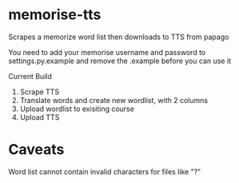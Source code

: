 # memorise-tts
Scrapes a memorize word list then downloads to TTS from papago

You need to add your memorise username and password to settings.py.example and remove the .example before you can use it 

Current Build
1. Scrape TTS
2. Translate words and create new wordlist, with 2 columns
3. Upload wordlist to exisiting course
4. Upload TTS




# Caveats
Word list cannot contain invalid characters for files like "?"


